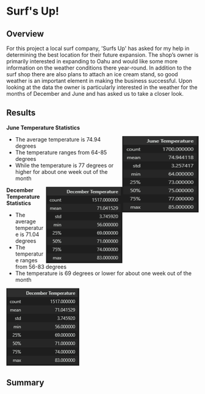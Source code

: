 # Surf's Up!

## Overview

For this project a local surf company, 'Surfs Up' has asked for my help in determining the best location for their future expansion. The shop’s owner is primarily interested in expanding to Oahu and would like some more information on the weather conditions there year-round. In addition to the surf shop there are also plans to attach an ice cream stand, so good weather is an important element in making the business successful. Upon looking at the data the owner is particularly interested in the weather for the months of December and June and has asked us to take a closer look.

## Results

**June Temperature Statistics**

<img align="right" width="200" height="200" src="https://github.com/PSWil/surfs_up/blob/main/results/June_temp.png">

- The average temperature is 74.94 degrees
- The temperature ranges from 64-85 degrees
- While the temperature is 77 degrees or higher for about one week out of the month

<img align="right" width="200" height="200" src="https://github.com/PSWil/surfs_up/blob/main/results/Dec_temp.png">

**December Temperature Statistics**

- The average temperature is 71.04 degrees
- The temperature ranges from 56-83 degrees
- The temperature is 69 degrees or lower for about one week out of the month

![alt text](https://github.com/PSWil/surfs_up/blob/main/results/Dec_temp.png)

## Summary


